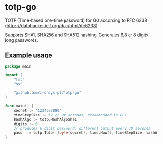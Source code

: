 # totp-go
TOTP (Time-based one-time password) for GO according to RFC 6238 (https://datatracker.ietf.org/doc/html/rfc6238).

Supports SHA1, SHA256 and SHA512 hashing. Generates 6,8 or 8 digits long passwords. 

## Example usage

```go
package main

import (
	"fmt"
	"os"

	"github.com/ironsys-pl/totp-go"
)

func main() {
    secret := "1234567890"
    timeStepSize := 30 // 30 seconds, recommended in RFC
    hashAlgo := totp.HashAlgoSha1
    digits := 6
    // produces 6 digit password, different output every 30 seconds
    pass  := totp.Totp([]byte(secret), time.Now(), timeStepSize, hashAlgo, digits)
}
```